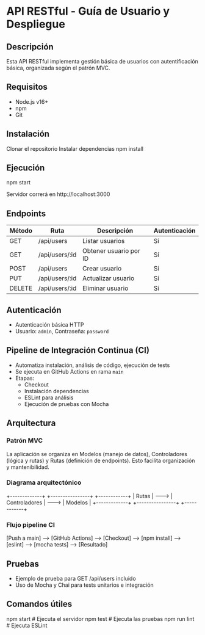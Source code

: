 # API RESTful - Guía de Usuario y Despliegue

## Descripción
Esta API RESTful implementa gestión básica de usuarios con autentificación básica, organizada según el patrón MVC.

## Requisitos
- Node.js v16+
- npm
- Git

## Instalación
Clonar el repositorio
Instalar dependencias
npm install


## Ejecución
npm start

Servidor correrá en http://localhost:3000

## Endpoints
| Método | Ruta           | Descripción              | Autenticación |
|--------|----------------|--------------------------|--------------|
| GET    | /api/users     | Listar usuarios          | Sí           |
| GET    | /api/users/:id | Obtener usuario por ID   | Sí           |
| POST   | /api/users     | Crear usuario            | Sí           |
| PUT    | /api/users/:id | Actualizar usuario       | Sí           |
| DELETE | /api/users/:id | Eliminar usuario         | Sí           |

## Autenticación
- Autenticación básica HTTP
- Usuario: `admin`, Contraseña: `password`

## Pipeline de Integración Continua (CI)
- Automatiza instalación, análisis de código, ejecución de tests
- Se ejecuta en GitHub Actions en rama `main`
- Etapas:
  - Checkout
  - Instalación dependencias
  - ESLint para análisis
  - Ejecución de pruebas con Mocha

## Arquitectura

### Patrón MVC
La aplicación se organiza en Modelos (manejo de datos), Controladores (lógica y rutas) y Rutas (definición de endpoints). Esto facilita organización y mantenibilidad.

### Diagrama arquitectónico 
+-------------+      +----------------+      +------------+
|   Rutas     | ---> | Controladores  | ---> |   Modelos  |
+-------------+      +----------------+      +------------+


### Flujo pipeline CI
[Push a main] --> [GitHub Actions] --> [Checkout] --> [npm install] --> [eslint] --> [mocha tests] --> [Resultado]


## Pruebas
- Ejemplo de prueba para GET /api/users incluido
- Uso de Mocha y Chai para tests unitarios e integración

## Comandos útiles
npm start # Ejecuta el servidor
npm test # Ejecuta las pruebas
npm run lint # Ejecuta ESLint
